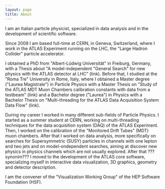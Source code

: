 ```yaml
---
layout: page
title: About
---
```



I am an Italian particle physicist, specialized in data analysis and in the development of scientific software.

Since 2008 I am based full-time at CERN, in Geneva, Switzerland, where I work in the ATLAS Experiment running on the LHC, the "Large Hadron Collider" particle accelerator.

I obtained a PhD from "Albert-Lüdwig Universität" in Freiburg, Germany, with a Thesis about "A model-independent "General Search" for new physics with the ATLAS detector at LHC" (<a ref="https://cds.cern.ch/record/1757501">link</a>). Before that, I studied at the "Roma Tre" University in Rome, Italy, where I obtained a Master degree  ("Laurea Magistrale") in Particle Physics with a Master Thesis on "Study of the ATLAS MDT Muon Chambers calibration constants with data from a testbeam" (<a ref="#">link</a>) and a Bachelor degree ("Laurea") in Physics with a Bachelor Thesis on "Multi-threading for the ATLAS Data Acquisition System Data Flow" (<a ref="#">link</a>).

During my career I worked in many different sub-fields of Particle Physics. I started as a summer student at CERN, working on multi-threading techniques for the data acquisition system (DAQ) of the ATLAS Experiment. Then, I worked on the calibration of the "Monitored Drift Tubes" (MDT) muon chambers. After that I worked on data analysis, more specifically on searches for Supersymmetric (SUSY) particles in channels with one lepton and two jets and on model-ondependent searches, aiming at discover new physics in physics channels which are not usually explored. After that ???synonim??? I moved to the development of the ATLAS core software, specializing myself in interactive data visualization, 3D graphics, geometry and detector description.

I am the convener of the "Visualization Working Group" of the HEP Software Foundation (HSF). 
